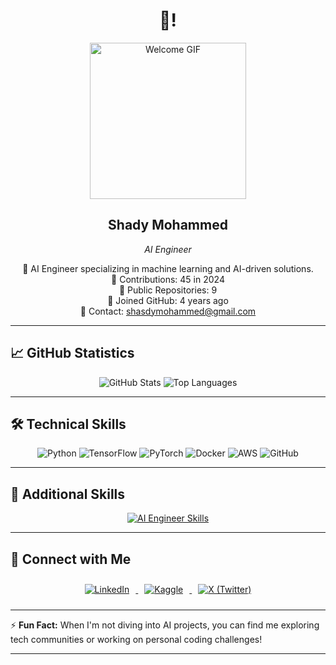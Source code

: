 <div align="center">
  <h1>👋!</h1>
  <img src="https://media.giphy.com/media/3o7btPCcdNniyf0ArS/giphy.gif" alt="Welcome GIF" width="250"/>
  
  <h2>Shady Mohammed</h2>
  <p><em>AI Engineer</em></p>
  
  <p>
    🔹 AI Engineer specializing in machine learning and AI-driven solutions.<br>
    🔹 Contributions: 45 in 2024<br>
    🔹 Public Repositories: 9<br>
    🔹 Joined GitHub: 4 years ago<br>
    🔹 Contact: <a href="mailto:shasdymohammed@gmail.com">shasdymohammed@gmail.com</a>
  </p>
</div>

---

## 📈 GitHub Statistics

<div align="center">
  <img src="https://github-readme-stats.vercel.app/api?username=shady-mo20&show_icons=true&theme=radical" alt="GitHub Stats" />
  <img src="https://github-readme-stats.vercel.app/api/top-langs/?username=shady-mo20&layout=compact&theme=radical" alt="Top Languages" />
</div>

---

## 🛠️ Technical Skills

<div align="center">
  <img src="https://img.shields.io/badge/Python-3670A0?style=for-the-badge&logo=python&logoColor=ffdd54" alt="Python" />
  <img src="https://img.shields.io/badge/TensorFlow-FF6F00?style=for-the-badge&logo=tensorflow&logoColor=white" alt="TensorFlow" />
  <img src="https://img.shields.io/badge/PyTorch-EE4C2C?style=for-the-badge&logo=pytorch&logoColor=white" alt="PyTorch" />
  <img src="https://img.shields.io/badge/Docker-2496ED?style=for-the-badge&logo=docker&logoColor=white" alt="Docker" />
  <img src="https://img.shields.io/badge/AWS-232F3E?style=for-the-badge&logo=amazon-aws&logoColor=white" alt="AWS" />
  <img src="https://img.shields.io/badge/GitHub-181717?style=for-the-badge&logo=github&logoColor=white" alt="GitHub" />
</div>

---

## 🚀 Additional Skills

<div align="center">
  <a href="https://skillicons.dev">
    <img src="https://skillicons.dev/icons?i=python,tensorflow,pytorch,docker,kubernetes,aws,gcp,linux,r,cpp,java,scala,git,github,flask,fastapi,sql,mongodb,redis" alt="AI Engineer Skills" />
  </a>
</div>

---

## 🔗 Connect with Me

<div align="center">
  <a href="https://www.linkedin.com/in/engshady-mohamed-842b93173/" target="_blank">
    <img src="https://img.icons8.com/color/48/000000/linkedin.png" alt="LinkedIn" style="margin: 10px;" />
  </a>
  <a href="https://www.kaggle.com/shadymohammed205/code" target="_blank">
    <img src="https://img.icons8.com/windows/50/1A73E8/kaggle.png" alt="Kaggle" style="margin: 10px;" />
  </a>
  <a href="https://x.com/shady_en102" target="_blank">
    <img src="https://img.icons8.com/color/48/000000/twitter--v1.png" alt="X (Twitter)" style="margin: 10px;" />
  </a>
</div>

---

⚡ **Fun Fact:** When I'm not diving into AI projects, you can find me exploring tech communities or working on personal coding challenges!

---
